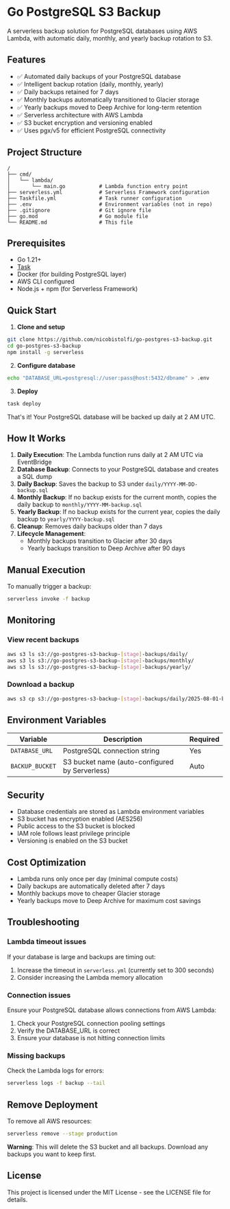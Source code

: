 # Go PostgreSQL S3 Backup

A serverless backup solution for PostgreSQL databases using AWS Lambda, with automatic daily, monthly, and yearly backup rotation to S3.

## Features

- ✅ Automated daily backups of your PostgreSQL database
- ✅ Intelligent backup rotation (daily, monthly, yearly)
- ✅ Daily backups retained for 7 days
- ✅ Monthly backups automatically transitioned to Glacier storage
- ✅ Yearly backups moved to Deep Archive for long-term retention
- ✅ Serverless architecture with AWS Lambda
- ✅ S3 bucket encryption and versioning enabled
- ✅ Uses pgx/v5 for efficient PostgreSQL connectivity

## Project Structure

```
/
├── cmd/
│   └── lambda/
│       └── main.go           # Lambda function entry point
├── serverless.yml            # Serverless Framework configuration
├── Taskfile.yml              # Task runner configuration
├── .env                      # Environment variables (not in repo)
├── .gitignore                # Git ignore file
├── go.mod                    # Go module file
└── README.md                 # This file
```

## Prerequisites

- Go 1.21+
- [Task](https://taskfile.dev)
- Docker (for building PostgreSQL layer)
- AWS CLI configured
- Node.js + npm (for Serverless Framework)

## Quick Start

1. **Clone and setup**
```bash
git clone https://github.com/nicobistolfi/go-postgres-s3-backup.git
cd go-postgres-s3-backup
npm install -g serverless
```

2. **Configure database**
```bash
echo "DATABASE_URL=postgresql://user:pass@host:5432/dbname" > .env
```

3. **Deploy**
```bash
task deploy
```

That's it! Your PostgreSQL database will be backed up daily at 2 AM UTC.

## How It Works

1. **Daily Execution**: The Lambda function runs daily at 2 AM UTC via EventBridge
2. **Database Backup**: Connects to your PostgreSQL database and creates a SQL dump
3. **Daily Backup**: Saves the backup to S3 under `daily/YYYY-MM-DD-backup.sql`
4. **Monthly Backup**: If no backup exists for the current month, copies the daily backup to `monthly/YYYY-MM-backup.sql`
5. **Yearly Backup**: If no backup exists for the current year, copies the daily backup to `yearly/YYYY-backup.sql`
6. **Cleanup**: Removes daily backups older than 7 days
7. **Lifecycle Management**: 
   - Monthly backups transition to Glacier after 30 days
   - Yearly backups transition to Deep Archive after 90 days

## Manual Execution

To manually trigger a backup:

```bash
serverless invoke -f backup
```

## Monitoring

### View recent backups

```bash
aws s3 ls s3://go-postgres-s3-backup-[stage]-backups/daily/
aws s3 ls s3://go-postgres-s3-backup-[stage]-backups/monthly/
aws s3 ls s3://go-postgres-s3-backup-[stage]-backups/yearly/
```

### Download a backup

```bash
aws s3 cp s3://go-postgres-s3-backup-[stage]-backups/daily/2025-08-01-backup.sql ./
```

## Environment Variables

| Variable | Description | Required |
|----------|-------------|----------|
| `DATABASE_URL` | PostgreSQL connection string | Yes |
| `BACKUP_BUCKET` | S3 bucket name (auto-configured by Serverless) | Auto |

## Security

- Database credentials are stored as Lambda environment variables
- S3 bucket has encryption enabled (AES256)
- Public access to the S3 bucket is blocked
- IAM role follows least privilege principle
- Versioning is enabled on the S3 bucket

## Cost Optimization

- Lambda runs only once per day (minimal compute costs)
- Daily backups are automatically deleted after 7 days
- Monthly backups move to cheaper Glacier storage
- Yearly backups move to Deep Archive for maximum cost savings

## Troubleshooting

### Lambda timeout issues

If your database is large and backups are timing out:
1. Increase the timeout in `serverless.yml` (currently set to 300 seconds)
2. Consider increasing the Lambda memory allocation

### Connection issues

Ensure your PostgreSQL database allows connections from AWS Lambda:
1. Check your PostgreSQL connection pooling settings
2. Verify the DATABASE_URL is correct
3. Ensure your database is not hitting connection limits

### Missing backups

Check the Lambda logs for errors:
```bash
serverless logs -f backup --tail
```

## Remove Deployment

To remove all AWS resources:

```bash
serverless remove --stage production
```

**Warning**: This will delete the S3 bucket and all backups. Download any backups you want to keep first.

## License

This project is licensed under the MIT License - see the LICENSE file for details.
